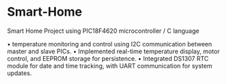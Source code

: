 # Smart-Home
Smart Home Project using PIC18F4620 microcontroller / C language

• temperature monitoring and control using I2C communication 
between master and slave PICs. 
• Implemented real-time temperature display, motor control, and EEPROM storage for persistence. 
• Integrated DS1307 RTC module for date and time tracking, with UART communication for system 
updates. 
